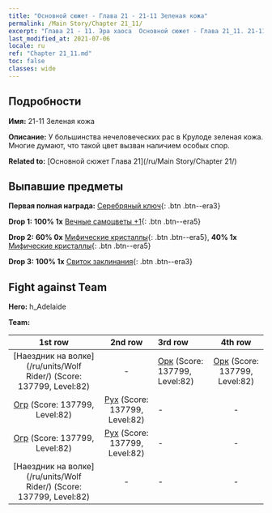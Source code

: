 ```yaml
---
title: "Основной сюжет - Глава 21 - 21-11 Зеленая кожа"
permalink: /Main Story/Chapter 21_11/
excerpt: "Глава 21 - 11. Эра хаоса  Основной сюжет - Глава 21_11. 21-11 Зеленая кожа"
last_modified_at: 2021-07-06
locale: ru
ref: "Chapter 21_11.md"
toc: false
classes: wide
---
```


## Подробности

 **Имя:** 21-11 Зеленая кожа

 **Описание:** У большинства нечеловеческих рас в Крулоде зеленая кожа. Многие думают, что такой цвет вызван наличием особых спор.

 **Related to:** [Основной сюжет Глава 21](/ru/Main Story/Chapter 21/)

## Выпавшие предметы

 **Первая полная награда:** [Серебряный ключ](/ItemsRU/con_693/){: .btn .btn--era3}

 **Drop 1:** **100% 1x** [Вечные самоцветы +1](/ItemsRU/mat_72/){: .btn .btn--era5}

 **Drop 2:** **60% 0x** [Мифические кристаллы](/ItemsRU/mat_66/){: .btn .btn--era5}, **40% 1x** [Мифические кристаллы](/ItemsRU/mat_66/){: .btn .btn--era5}

 **Drop 3:** **100% 1x** [Свиток заклинания](/ItemsRU/con_694/){: .btn .btn--era3}


## Fight against Team
 **Hero:** h_Adelaide

 **Team:**


  | 1st row | 2nd row | 3rd row | 4th row |
  |:----:|:----:|:----|:----:|
  | [Наездник на волке](/ru/units/Wolf Rider/) (Score: 137799, Level:82)  | - | [Орк](/ru/units/Orc/) (Score: 137799, Level:82)  | [Орк](/ru/units/Orc/) (Score: 137799, Level:82)  |
  | [Огр](/ru/units/Ogre/) (Score: 137799, Level:82)  | [Рух](/ru/units/Roc/) (Score: 137799, Level:82)  | - | - |
  | [Огр](/ru/units/Ogre/) (Score: 137799, Level:82)  | [Рух](/ru/units/Roc/) (Score: 137799, Level:82)  | - | - |
  | [Наездник на волке](/ru/units/Wolf Rider/) (Score: 137799, Level:82)  | - | - | - |


